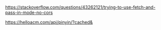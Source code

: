 https://stackoverflow.com/questions/43262121/trying-to-use-fetch-and-pass-in-mode-no-cors 

https://helloacm.com/api/pinyin/?cached& 